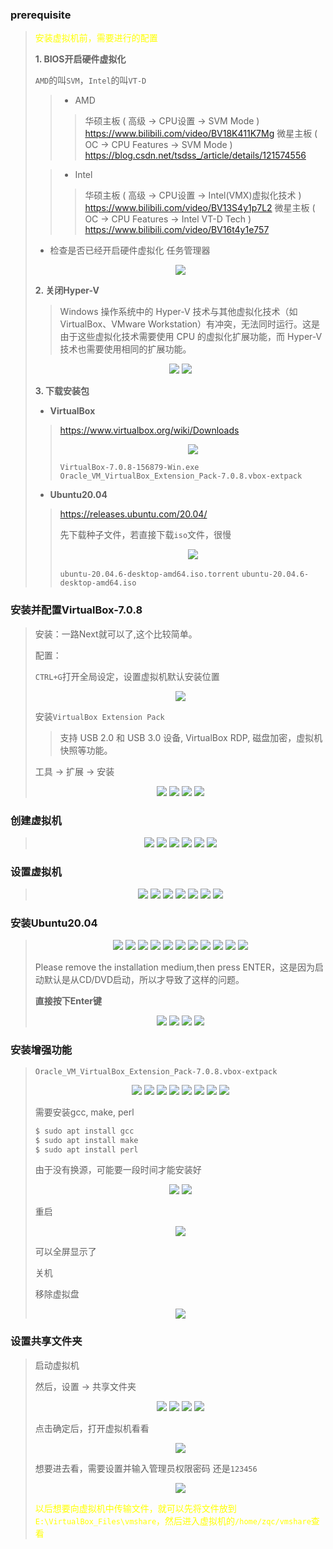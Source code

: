 
### prerequisite

> <font color="yellow"> 安装虚拟机前，需要进行的配置 </font>
> 
> **1. BIOS开启硬件虚拟化**
> 
> `AMD`的叫`SVM`，`Intel`的叫`VT-D`
> 
> > * AMD
> > > 华硕主板 ( 高级 -> CPU设置 -> SVM Mode )
> > > https://www.bilibili.com/video/BV18K411K7Mg
> > > 微星主板 ( OC -> CPU Features -> SVM Mode )
> > > https://blog.csdn.net/tsdss_/article/details/121574556
> 
> > * Intel
> > > 华硕主板 ( 高级 -> CPU设置 -> Intel(VMX)虚拟化技术 )
> > > https://www.bilibili.com/video/BV13S4y1p7L2
> > > 微星主板 ( OC -> CPU Features -> Intel VT-D Tech )
> > > https://www.bilibili.com/video/BV16t4y1e757
> 
> * 检查是否已经开启硬件虚拟化
> 任务管理器
> <div align=center>
> <img src="./images/Setup_System/prerequisite_1.jpg" style="zoom:100%">
> </div>
>
> 
> **2. 关闭Hyper-V**
> 
> > Windows 操作系统中的 Hyper-V 技术与其他虚拟化技术（如 VirtualBox、VMware Workstation）有冲突，无法同时运行。这是由于这些虚拟化技术需要使用 CPU 的虚拟化扩展功能，而 Hyper-V 技术也需要使用相同的扩展功能。
> <div align=center>
> <img src="./images/Setup_System/prerequisite_2.jpg" style="zoom:100%">
> <img src="./images/Setup_System/prerequisite_3.jpg" style="zoom:100%">
> </div>
> 
>
> **3. 下载安装包**
> 
> * **VirtualBox**
> > https://www.virtualbox.org/wiki/Downloads
> > 
> > <div align=center>
> > <img src="./images/Setup_System/prerequisite_4.jpg" style="zoom:100%">
> > </div>
> > 
> > `VirtualBox-7.0.8-156879-Win.exe`
> > `Oracle_VM_VirtualBox_Extension_Pack-7.0.8.vbox-extpack`
>
> * **Ubuntu20.04**
> > https://releases.ubuntu.com/20.04/
> > 
> > 先下载种子文件，若直接下载`iso`文件，很慢
> > <div align=center>
> > <img src="./images/Setup_System/prerequisite_5.jpg" style="zoom:100%">
> > </div>
> > 
> > `ubuntu-20.04.6-desktop-amd64.iso.torrent`
> > `ubuntu-20.04.6-desktop-amd64.iso`
> 

### 安装并配置VirtualBox-7.0.8
>
> 安装：一路Next就可以了,这个比较简单。
> 
> 配置：
>
> `CTRL+G`打开全局设定，设置虚拟机默认安装位置
> <div align=center>
> <img src="./images/Setup_System/VirtualBox_1.jpg" style="zoom:100%">
> </div>
>
> 安装`VirtualBox Extension Pack`
> > 支持 USB 2.0 和 USB 3.0 设备, VirtualBox RDP, 磁盘加密，虚拟机快照等功能。
> 
>  工具 -> 扩展 -> 安装
> <div align=center>
> <img src="./images/Setup_System/VirtualBox_2.jpg" style="zoom:100%">
> <img src="./images/Setup_System/VirtualBox_3.jpg" style="zoom:100%">
> <img src="./images/Setup_System/VirtualBox_4.jpg" style="zoom:100%">
> <img src="./images/Setup_System/VirtualBox_5.jpg" style="zoom:100%">
> </div>
>
> 

### 创建虚拟机
>
> <div align=center>
> <img src="./images/Setup_System/virtual_machine_1.jpg" style="zoom:100%">
> <img src="./images/Setup_System/virtual_machine_2.jpg" style="zoom:100%">
> <img src="./images/Setup_System/virtual_machine_3.jpg" style="zoom:100%">
> <img src="./images/Setup_System/virtual_machine_4.jpg" style="zoom:100%">
> <img src="./images/Setup_System/virtual_machine_5.jpg" style="zoom:100%">
> <img src="./images/Setup_System/virtual_machine_6.jpg" style="zoom:100%">
> </div>
> 
### 设置虚拟机
>
> <div align=center>
> <img src="./images/Setup_System/virtual_machine_7.jpg" style="zoom:100%">
> <img src="./images/Setup_System/virtual_machine_8.jpg" style="zoom:100%">
> <img src="./images/Setup_System/virtual_machine_9.jpg" style="zoom:100%">
> <img src="./images/Setup_System/virtual_machine_10.jpg" style="zoom:100%">
> <img src="./images/Setup_System/virtual_machine_11.jpg" style="zoom:100%">
> <img src="./images/Setup_System/virtual_machine_12.jpg" style="zoom:100%">
> <img src="./images/Setup_System/virtual_machine_13.jpg" style="zoom:100%">
> </div>
> 




### 安装Ubuntu20.04 

> <div align=center>
> <img src="./images/Setup_System/Ubuntu_1.jpg" style="zoom:100%">
> <img src="./images/Setup_System/Ubuntu_2.jpg" style="zoom:100%">
> <img src="./images/Setup_System/Ubuntu_3.jpg" style="zoom:100%">
> <img src="./images/Setup_System/Ubuntu_4.jpg" style="zoom:100%">
> <img src="./images/Setup_System/Ubuntu_5.jpg" style="zoom:100%">
> <img src="./images/Setup_System/Ubuntu_6.jpg" style="zoom:100%">
> <img src="./images/Setup_System/Ubuntu_7.jpg" style="zoom:100%">
> <img src="./images/Setup_System/Ubuntu_8.jpg" style="zoom:100%">
> <img src="./images/Setup_System/Ubuntu_9.jpg" style="zoom:100%">
> <img src="./images/Setup_System/Ubuntu_10.jpg" style="zoom:100%">
> <img src="./images/Setup_System/Ubuntu_11.jpg" style="zoom:100%">
> </div>
> 
> Please remove the installation medium,then press ENTER，这是因为启动默认是从CD/DVD启动，所以才导致了这样的问题。
>
> **直接按下Enter键**
>
> <div align=center>
> <img src="./images/Setup_System/Ubuntu_12.jpg" style="zoom:100%">
> <img src="./images/Setup_System/Ubuntu_13.jpg" style="zoom:100%">
> <img src="./images/Setup_System/Ubuntu_14.jpg" style="zoom:100%">
> <img src="./images/Setup_System/Ubuntu_15.jpg" style="zoom:100%">
> </div>
>
 


### 安装增强功能
>
> `Oracle_VM_VirtualBox_Extension_Pack-7.0.8.vbox-extpack`
> 
> <div align=center>
> <img src="./images/Setup_System/Ubuntu_16.jpg" style="zoom:100%">
> <img src="./images/Setup_System/Ubuntu_17.jpg" style="zoom:100%">
> <img src="./images/Setup_System/Ubuntu_18.jpg" style="zoom:100%">
> <img src="./images/Setup_System/Ubuntu_19.jpg" style="zoom:100%">
> <img src="./images/Setup_System/Ubuntu_20.jpg" style="zoom:100%">
> <img src="./images/Setup_System/Ubuntu_21.jpg" style="zoom:100%">
> <img src="./images/Setup_System/Ubuntu_22.jpg" style="zoom:100%">
> <img src="./images/Setup_System/Ubuntu_23.jpg" style="zoom:100%">
> </div>
>
> 需要安装gcc, make, perl
> 
> ```bash
> $ sudo apt install gcc 
> $ sudo apt install make 
> $ sudo apt install perl
> ```
> 由于没有换源，可能要一段时间才能安装好
> 
> <div align=center>
> <img src="./images/Setup_System/Ubuntu_24.jpg" style="zoom:100%">
> <img src="./images/Setup_System/Ubuntu_25.jpg" style="zoom:100%">
> </div>
> 
>  重启
> 
> <div align=center>
> <img src="./images/Setup_System/Ubuntu_26.jpg" style="zoom:100%">
> </div>
>
> 可以全屏显示了
>
> 关机
>
> 移除虚拟盘
> 
> <div align=center>
> <img src="./images/Setup_System/Ubuntu_27.jpg" style="zoom:100%">
> </div>
>
> 


### 设置共享文件夹

> 启动虚拟机
>
> 然后，设置 -> 共享文件夹
>
> 
> <div align=center>
> <img src="./images/Setup_System/Ubuntu_28.jpg" style="zoom:100%">
> <img src="./images/Setup_System/Ubuntu_29.jpg" style="zoom:100%">
> <img src="./images/Setup_System/Ubuntu_30.jpg" style="zoom:100%">
> <img src="./images/Setup_System/Ubuntu_31.jpg" style="zoom:100%">
> </div>
>
> 点击确定后，打开虚拟机看看
> <div align=center>
> <img src="./images/Setup_System/Ubuntu_32.jpg" style="zoom:100%">
> </div>
> 
> 想要进去看，需要设置并输入管理员权限密码
> 还是`123456`
> 
> <div align=center>
> <img src="./images/Setup_System/Ubuntu_33.jpg" style="zoom:100%">
> </div>
> 
> 
> <font color="yellow"> 以后想要向虚拟机中传输文件，就可以先将文件放到`E:\VirtualBox_Files\vmshare`，然后进入虚拟机的`/home/zqc/vmshare`查看 </font>
>
> 








